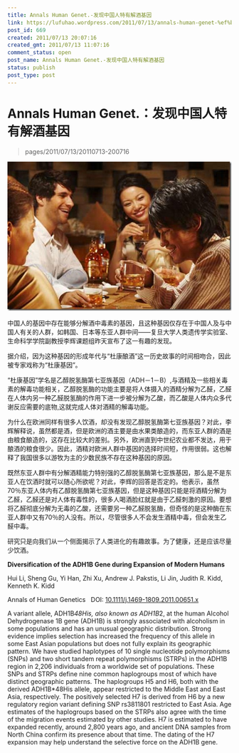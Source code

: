 ```yaml
---
title: Annals Human Genet.-发现中国人特有解酒基因
link: https://lufuhao.wordpress.com/2011/07/13/annals-human-genet-%ef%bc%9a%e5%8f%91%e7%8e%b0%e4%b8%ad%e5%9b%bd%e4%ba%ba%e7%89%b9%e6%9c%89%e8%a7%a3%e9%85%92%e5%9f%ba%e5%9b%a0/
post_id: 669
created: 2011/07/13 20:07:16
created_gmt: 2011/07/13 11:07:16
comment_status: open
post_name: Annals Human Genet.-发现中国人特有解酒基因
status: publish
post_type: post
---
```


# Annals Human Genet.：发现中国人特有解酒基因

> pages/2011/07/13/20110713-200716

 

![20110713-200716-0001](/assets/images/20110713-200716-0001.jpg)

中国人的基因中存在能够分解酒中毒素的基因，且这种基因仅存在于中国人及与中国人有关的人群，如韩国、日本等东亚人群中间——复旦大学人类遗传学实验室、生命科学学院副教授李辉课题组昨天宣布了这一有趣的发现。 

据介绍，因为这种基因的形成年代与“杜康酿酒”这一历史故事的时间相吻合，因此被专家戏称为“杜康基因”。 

“杜康基因”学名是乙醇脱氢酶第七亚族基因（ADH－1－B）,与酒精及一些相关毒素的解毒功能相关，乙醇脱氢酶的功能主要是将人体摄入的酒精分解为乙醛，乙醛在人体内另一种乙醛脱氢酶的作用下进一步被分解为乙酸，而乙酸是人体内众多代谢反应需要的底物,这就完成人体对酒精的解毒功能。 

为什么在欧洲同样有很多人饮酒，却没有发现乙醇脱氢酶第七亚族基因？对此，李辉解释说，虽然都是酒，但是欧洲的酒主要是由水果类酿造的，而东亚人群的酒是由粮食酿造的，这存在比较大的差别。另外，欧洲直到中世纪农业都不发达，用于酿酒的粮食很少。因此，酒精对欧洲人群中基因的选择时间短，作用很弱。这也解释了我国很多以游牧为主的少数民族不存在这种基因的原因。 

既然东亚人群中有分解酒精能力特别强的乙醇脱氢酶第七亚族基因，那么是不是东亚人在饮酒时就可以随心所欲呢？对此，李辉的回答是否定的。他表示，虽然70％东亚人体内有乙醇脱氢酶第七亚族基因，但是这种基因只能是将酒精分解为乙醛，乙醛还是对人体有毒性的，很多人喝酒脸红就是由于乙醛刺激的原因。要想将乙醛彻底分解为无毒的乙酸，还需要另一种乙醛脱氢酶，但奇怪的是这种酶在东亚人群中又有70％的人没有。所以，尽管很多人不会发生酒精中毒，但会发生乙醛中毒。 

研究只是向我们从一个侧面揭示了人类进化的有趣故事。为了健康，还是应该尽量少饮酒。 

 

**Diversification of the ADH1B Gene during Expansion of Modern Humans**

Hui Li, Sheng Gu, Yi Han, Zhi Xu, Andrew J. Pakstis, Li Jin, Judith R. Kidd, Kenneth K. Kidd

Annals of Human Genetics   DOI: [10.1111/j.1469-1809.2011.00651.x](http://doi.org/10.1111/j.1469-1809.2011.00651.x)

A variant allele, ADH1B*48His, also known as ADH1B*2, at the human Alcohol Dehydrogenase 1B gene (ADH1B) is strongly associated with alcoholism in some populations and has an unusual geographic distribution. Strong evidence implies selection has increased the frequency of this allele in some East Asian populations but does not fully explain its geographic pattern. We have studied haplotypes of 10 single nucleotide polymorphisms (SNPs) and two short tandem repeat polymorphisms (STRPs) in the ADH1B region in 2,206 individuals from a worldwide set of populations. These SNPs and STRPs define nine common haplogroups most of which have distinct geographic patterns. The haplogroups H5 and H6, both with the derived ADH1B*48His allele, appear restricted to the Middle East and East Asia, respectively. The positively selected H7 is derived from H6 by a new regulatory region variant defining SNP rs3811801 restricted to East Asia. Age estimates of the haplogroups based on the STRPs also agree with the time of the migration events estimated by other studies. H7 is estimated to have expanded recently, around 2,800 years ago, and ancient DNA samples from North China confirm its presence about that time. The dating of the H7 expansion may help understand the selective force on the ADH1B gene.
